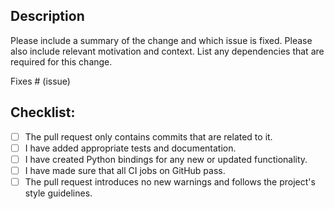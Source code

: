 ## Description

Please include a summary of the change and which issue is fixed. Please also include relevant motivation and context.
List any dependencies that are required for this change.

Fixes # (issue)

## Checklist:

<!---
This checklist serves as a reminder of a couple of things that ensure your pull request will be merged swiftly.
-->

- [ ] The pull request only contains commits that are related to it.
- [ ] I have added appropriate tests and documentation.
- [ ] I have created Python bindings for any new or updated functionality.
- [ ] I have made sure that all CI jobs on GitHub pass.
- [ ] The pull request introduces no new warnings and follows the project's style guidelines.
